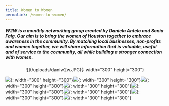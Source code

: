 ```yaml
---
title: Women to Women
permalink: /women-to-women/
---
```


##### W2W is a monthly networking group created by Daniela Antelo and Sonia Faig. Our aim is to bring the women of Houston together to embrace awareness in the community. By matching local businesses, non-profits and women together, we will share information that is valuable, useful and of service to the community, all while building a stronger connection with women.

<p style="text-align:center">![](/uploads/daniw2w.JPG){: width="300" height="300"}</p>

![](/uploads/img-4248.jpg){: width="300" height="300"}![](/uploads/img-4252.jpg){: width="300" height="300"}![](/uploads/img-4253.jpg){: width="300" height="300"}![](/uploads/img-4254.jpg){: width="300" height="300"}![](/img/women1.jpg){: width="300" height="300"}![](/img/women2.jpg){: width="300" height="300"}![](/img/women3.jpg){: width="300" height="300"}![](/img/women4.jpg){: width="300" height="300"}